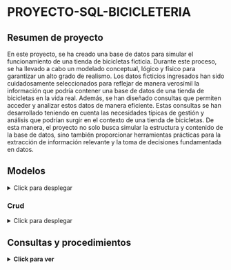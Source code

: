 # PROYECTO-SQL-BICICLETERIA

## Resumen de proyecto

En este proyecto, se ha creado una base de datos para simular el funcionamiento de una tienda de bicicletas ficticia. Durante este proceso, se ha llevado a cabo un modelado conceptual, lógico y físico para garantizar un alto grado de realismo. Los datos ficticios ingresados han sido cuidadosamente seleccionados para reflejar de manera verosímil la información que podría contener una base de datos de una tienda de bicicletas en la vida real.
Además, se han diseñado consultas que permiten acceder y analizar estos datos de manera eficiente. Estas consultas se han desarrollado teniendo en cuenta las necesidades típicas de gestión y análisis que podrían surgir en el contexto de una tienda de bicicletas. De esta manera, el proyecto no solo busca simular la estructura y contenido de la base de datos, sino también proporcionar herramientas prácticas para la extracción de información relevante y la toma de decisiones fundamentada en datos.

## Modelos

<details>
  <summary>Click para desplegar</summary>
   <br>
  En esta sección, se incluirán los modelos físicos adjuntos.

### Modelado conceptual

Desearía implementar una base de datos integral para la administración de mi empresa, la cual se especializa en el ámbito de la venta de productos de bicicletas. Contamos con diversas sucursales que cuentan con un promedio de 5 empleados en cada área. Mantenemos relaciones con varios distribuidores que proveen los productos para nuestras tiendas. Realizamos inventarios tanto de productos nuevos como de segunda mano.
Adicionalmente, ofrecemos servicios de mantenimiento para bicicletas y productos, brindando asistencia a los clientes que puedan requerirlo al adquirir una bicicleta o un artículo. Es importante destacar que no realizamos servicios de mantenimiento con productos de segunda mano. Los clientes tienen la flexibilidad de efectuar sus pagos de diversas maneras, y los productos de segunda mano cuentan con su propio proveedor exclusivo.
Los clientes que adquieren productos de segunda mano contarán con un inventario exclusivo y sus respectivas facturas, los cuales serán almacenados para posibles reclamaciones futuras. Esta medida se implementa con el objetivo de garantizar un registro detallado y transparente de las transacciones relacionadas con productos de segunda mano.
Además, buscamos establecer una visión clara de nuestros proveedores de segunda mano más destacados. Esto se logrará mediante un análisis cuidadoso de las transacciones, evaluando la calidad de los productos y la satisfacción de los clientes. Este enfoque nos permitirá tomar decisiones informadas y fortalecer nuestras relaciones con los proveedores que mejor se alineen con los estándares de calidad y servicio de nuestra empresa.

### Modelo logico

![imagen](https://github.com/Ancreem/PROYECTO-SQL-BICICLETERIA/assets/139159920/ad6132ab-288f-4a62-92c2-831c0e127304)


### Modelo fisico

![bicicleteria](https://github.com/Ancreem/PROYECTO-SQL-BICICLETERIA/assets/139159920/ef046f5d-a7c4-4dd2-b40e-d413c59cd9b2)

</details>

### Crud

<details>
  <summary>Click para desplegar</summary>
   <br>

</details>

## Consultas y procedimientos

<details>
  <summary><strong>Click para ver</strong></summary>
   <br>


<details>
  <summary>Tabla Sucursal</summary>
   <br>

1. Devuelva cuales servicios han dado cada sucursal

   - Consulta

   ```sql
   	select s.nombre, p.tipoServicio
   	from sucursal s
   	join trabajadores t on t.sucursalId = s.id
   	join empleado e on e.id = t.empleadoId 
   	join factura f on f.empleadoId = e.id
   	join preFactura p on p.id = f.preFacturaId;
   ```

   - Procedimiento `servicio_en_sucursal;`

   ```sql
   	DELIMITER //
   	create procedure servicio_en_sucursal()
   	begin
   		select s.nombre, p.tipoServicio
           from sucursal s
           join trabajadores t on t.sucursalId = s.id
           join empleado e on e.id = t.empleadoId 
           join factura f on f.empleadoId = e.id
           join preFactura p on p.id = f.preFacturaId;
   	end //
   	DELIMITER ;
   ```

   - Llamado `call servicio_en_sucursal();`

2. Devuelva el nombre y la dirección de las sucursales que no han realizado ventas en el último mes.

    - Consulta

    ```sql
    	select s.nombre, s.direccion
        from sucursal s
        where not exists (
            select 1
            from factura f
            join empleado e ON f.empleadoId = e.id
            join trabajadores t ON e.id = t.empleadoId
            where t.sucursalId = s.id
            and month(f.fecha) = month(curdate()) - 1
            and year(f.fecha) = year(curdate())
        );
    ```

    - Procedimiento `sucursales_no_ventas_mes`

    ```sql
    	DELIMITER //
    	create procedure sucursales_no_ventas_mes(in numeroMeses int)
    	begin
    		select s.nombre, s.direccion
            from sucursal s
            where not exists (
                select 1
                from factura f
                join empleado e ON f.empleadoId = e.id
                join trabajadores t ON e.id = t.empleadoId
                where t.sucursalId = s.id
                and month(f.fecha) = month(curdate()) - numeroMeses
                and year(f.fecha) = year(curdate())
            );
    	end //
    	DELIMITER ;
    ```

    - Llamado `call sucursales_no_ventas_mes(numeroMeses);`


3. Obtenga un de las Sucursales con mayor número de Empleados.

    - Consulta

    ```sql
    	select s.nombre as sucursal,
                (select COUNT(*) 
                from trabajadores 
                where sucursalId = s.id) as numero_empleados
        from sucursal s
        order by numero_empleados DESC
        limit 1;
    ```

    - Procedimiento `ObtenerSucursalesMayorNumeroEmpleados`

    ```sql
        DELIMITER //
        create procedure ObtenerSucursalesMayorNumeroEmpleados()
        begin
            select s.nombre as sucursal,
                (select COUNT(*) 
                from trabajadores 
                where sucursalId = s.id) as numero_empleados
            from sucursal s
            order by numero_empleados DESC
            limit 1;
        end //
        DELIMITER ;

    ```

    - Llamado `call ObtenerSucursalesMayorNumeroEmpleados();`


4. Obtenga los detalles de Empleados en la Sucursal 1.

    - Consulta

    ```sql
    	select e.*
        from empleado e
        where e.id IN (
            select empleadoId 
            from trabajadores 
            where sucursalId = 1
        );
    ```

    - Procedimiento `ObtenerDetallesEmpleadosSucursal`

    ```sql
        DELIMITER //
        create procedure ObtenerDetallesEmpleadosSucursal(IN sucursal_id INT)
        begin
            select e.*
            from empleado e
            where e.id IN (
                select empleadoId 
                from trabajadores 
                where sucursalId = sucursal_id
            );
        end //
        DELIMITER ;
    ```

    - Llamado `call ObtenerDetallesEmpleadosSucursal(sucursal_id);`


5. Cuente las facturas emitidas por la sucursal 2

    - Consulta

    ```sql
    	select COUNT(*)
        from factura
        where empleadoId IN (
            select empleadoId 
            from trabajadores 
            where sucursalId = 2
        );
    ```

    - Procedimiento `ContarFacturasSucursal`

    ```sql
        DELIMITER //
        create procedure ContarFacturasSucursal(IN sucursal_id INT)
        begin
            select COUNT(*)
            from factura
            where empleadoId IN (select empleadoId from trabajadores where sucursalId = sucursal_id);
        end //
        DELIMITER ;
    ```

    - Llamado `call ContarFacturasSucursal(sucursal_id);`


</details>


<details>
  <summary>Tabla trabajadores</summary>
   <br>

1. Devuelva que trabajador no se encuentra en ninguna sucursal. Muestre su id, rol, con su nombre y apellidos.

   - Consulta

   ```sql
       select e.id, e.rol, CONCAT(e.nombre, ' ', e.apellido1, ' ', e.apellido2) as nombre_completo
       from empleado e
       left join trabajadores t on e.id = t.empleadoId
       where t.sucursalId is NULL;
   ```

   - Procedimiento `trabajador_no_sucursal`

   ```sql
   trabajador_no_sucursal	DELIMITER //
   	create procedure trabajador_no_sucursal()
   	begin
   	    select e.id, e.rol, CONCAT(e.nombre, ' ', e.apellido1, ' ', e.apellido2) as nombre_completo
       	from empleado e
       	left join trabajadores t on e.id = t.empleadoId
       	where t.sucursalId is NULL;
   	end //
   	DELIMITER ;
   ```

   - Llamado `call trabajador_no_sucursal() ;`


2.  Cuente cuantos empleados hay del rol "Vendedor" en especifico en la sucursal con el id 1.

    - Consulta

    ```sql
    	select COUNT(*)
        from empleado
        where id IN (
            select empleadoId 
            from trabajadores 
            where sucursalId = 1
        )
        AND rol = 'Vendedor';
    ```

    - Procedimiento `ContarEmpleadosPorRolSucursal`

    ```sql
        DELIMITER //
        create procedure ContarEmpleadosPorRolSucursal(IN sucursal_id INT, IN rol_empleado VARCHAR(255))
        begin
            select COUNT(*)
            from empleado
            where id IN (
                select empleadoId 
                from trabajadores 
                where sucursalId = sucursal_id
            )
            AND rol = rol_empleado;
        end //
        DELIMITER ;
    ```

    - Llamado `call ContarEmpleadosPorRolSucursal(sucursal_id, rol_empleado);`


4. Obtenga las sucursales con al menos un empleado de un rol especificado.
    - Consulta

    ```sql
    	select DISTINCT s.*
        from sucursal s
        where s.id IN (
        select sucursalId 
            from trabajadores 
            where empleadoId IN (
                select id 
                from empleado 
                where rol = "Vendedor"
            )
        );
    ```

    - Procedimiento `ObtenerSucursalesConRolEspecifico`

    ```sql
        DELIMITER //
        create procedure ObtenerSucursalesConRolEspecifico(IN rol_empleado VARCHAR(255))
        begin
            select DISTINCT s.*
            from sucursal s
            where s.id IN (
            select sucursalId 
            from trabajadores 
                where empleadoId IN (
                    select id 
                    from empleado 
                    where rol = rol_empleado
                )
            );
        end //
        DELIMITER ;
    ```

    - Llamado `call ObtenerSucursalesConRolEspecifico(rol_empleado);`


5. Muestre los empleados que trabajan en más de una sucursal.

    - Consulta

    ```sql
    	select *
        from empleado
        where id IN (
            select empleadoId
            from trabajadores
            GROUP BY empleadoId
            HAVING COUNT(DISTINCT sucursalId) > 1
        );
    ```

    - Procedimiento `ObtenerEmpleadosEnMasDeUnaSucursal`

    ```sql
        DELIMITER //
        create procedure ObtenerEmpleadosEnMasDeUnaSucursal()
        begin
            select *
            from empleado
            where id IN (
                select empleadoId
                from trabajadores
                GROUP BY empleadoId
                HAVING COUNT(DISTINCT sucursalId) > 1
            );
        end //
        DELIMITER ;

    ```

    - Llamado `call ObtenerEmpleadosEnMasDeUnaSucursal();`

</details>


<details>
  <summary>Tabla empleado</summary>
   <br>

1. Obtener el total de ventas realizado por el empleado con el id "1", mostrando el  nombre del empleado y la suma de los montos de venta, considerando las facturas emitidas.

   - Consulta

   ```sql
   	select e.nombre as Empleado, sum(p.precio * ps.cantidad) as venta
       from factura fact
       join empleado e on fact.empleadoId = e.id
       join productos ps on fact.productosId = ps.id
       join producto p on ps.producto = p.producto
       where e.id = 1
       GROUP BY e.nombre;
   ```

   - Procedimiento `empleado_ventas`

   ```sql
   	DELIMITER //
   	create procedure empleado_ventas(in idEmpleado int)
   	begin 
           select e.nombre as Empleado, sum(p.precio * ps.cantidad) as venta
           from factura fact
           join empleado e on fact.empleadoId = e.id
           join productos ps on fact.productosId = ps.id
           join producto p on ps.producto = p.producto
           where e.id = idEmpleado
           GROUP BY e.nombre;
   	end //
   	DELIMITER ;
   ```

   - Llamado `call empleado_ventas(id);`

2. Listar los servicios que han sido utilizados por empleados con el apellido "Martínez".

    - Consulta

    ```sql
    	select distinct s.tipoServicio
        from servicio s
        join preFactura pf on s.tipoServicio = pf.tipoServicio
        join factura f on pf.id = f.preFacturaId
        join empleado e on f.empleadoId = e.id
        where e.apellido1 = 'Martínez' or e.apellido2 = 'Martínez';
    ```

    - Procedimiento `servicios_utilizados_empleado_apellido`

    ```sql
    	DELIMITER //
    	create procedure servicios_utilizados_empleado_apellido(in apellidoEmpleado varchar(200))
    	begin
    		select distinct s.tipoServicio
            from servicio s
            join preFactura pf on s.tipoServicio = pf.tipoServicio
            join factura f on pf.id = f.preFacturaId
            join empleado e on f.empleadoId = e.id
            where e.apellido1 = apellidoEmpleado or e.apellido2 = apellidoEmpleado;
    	end //
    	DELIMITER ;
    ```

    - Llamado `call servicios_utilizados_empleado_apellido(apellido);`


3. Obtenga los empleados que han hecho ventas entre "2023-10-23" hasta "2023-11-23".

    - Consulta

    ```sql
    	select *
        from empleado
        where id IN (
            select empleadoId 
            from factura 
            where fecha BETWEEN "2023-10-23" AND "2023-11-23"
        );
    ```

    - Procedimiento ``

    ```sql
        DELIMITER //
        create procedure ObtenerEmpleadosVentasRangoFechas(IN fecha_inicio DATE, IN fecha_fin DATE)
        begin
            select *
            from empleado
            where id IN (
                select empleadoId 
                from factura 
                where fecha BETWEEN fecha_inicio AND fecha_fin);
        end //
        DELIMITER ;
    ```

    - Llamado `call ObtenerEmpleadosVentasRangoFechas(fecha_inicio, fecha_fin);`

4. Muestre cuales son los empleados que no estan asignados en una sucursalObtener

    - Consulta

    ```sql
    	select *
        from empleado
        where id NOT IN (
            select empleadoId 
            from trabajadores
        );
    ```

    - Procedimiento `ObtenerEmpleadosSinAsignacionSucursal`

    ```sql
        DELIMITER //
        create procedure ObtenerEmpleadosSinAsignacionSucursal()
        begin
            select *
            from empleado
            where id NOT IN (
                select empleadoId 
                from trabajadores
            );
        end //
        DELIMITER ;

    ```

    - Llamado `call ObtenerEmpleadosSinAsignacionSucursal();`

5. Haga una consulta que obtenga los empleados con mas de 1 factura emitida.

    - Consulta

    ```sql
        select *
        from empleado
        where id IN (
            select empleadoId 
            from factura GROUP BY empleadoId 
            HAVING COUNT(*) > 1
        ); 	
    ```

    - Procedimiento `ObtenerEmpleadosMasFacturasEmitidas`

    ```sql
        DELIMITER //
        create procedure ObtenerEmpleadosMasFacturasEmitidas(IN cantidad_facturas INT)
        begin
            select *
            from empleado
            where id IN (
                select empleadoId 
                from factura GROUP BY empleadoId 
                HAVING COUNT(*) > cantidad_facturas
            );
        end //
        DELIMITER ;
    ```

    - Llamado `call ObtenerEmpleadosMasFacturasEmitidas(cantidad_facturas);`


</details>

<details>
  <summary>Tabla metodoPago</summary>
   <br>

1. Obtén el nombre de los clientes que hayan realizado compras con Tarjeta de crédito  y en la sucursal con dirección "Avenida B #456".

   - Consulta

   ```sql
       select id, nombre as nombre_cliente
       from cliente
       where id IN (
           select f.clienteId
           from factura f
           join metodoPago mp ON f.metodoPagoId = mp.id
           join empleado e ON f.empleadoId = e.id
           join trabajadores t ON e.id = t.empleadoId
           join sucursal s ON t.sucursalId = s.id
           where s.direccion = 'Avenida B #456' and mp.nombre = 'Tarjeta de crédito'
       );
   ```

   - Procedimiento `metoPago_en_sucursal_cliente`

   ```sql
   	DELIMITER // 
   	create procedure metoPago_en_sucursal_cliente(in direccionSucursal varchar(90), in nombreTargeta varchar(90))
   	begin 
   	 select id, nombre as nombre_cliente
       from cliente
       where id IN (
           select f.clienteId
           from factura f
           join metodoPago mp ON f.metodoPagoId = mp.id
           join empleado e ON f.empleadoId = e.id
           join trabajadores t ON e.id = t.empleadoId
           join sucursal s ON t.sucursalId = s.id
           where s.direccion = direccionSucursal and mp.nombre = nombreTargeta
       );
   	end // 
   	DELIMITER ;
   ```

   - Llamado `call metoPago_en_sucursal_cliente(direccionSucursal, nombreTargeta);`

2. Muestre los clientes que han realizado pagos con tarjeta. Tenga en cuenta que debe de imprimir el nombre del cliente y el tipo de pago que tiene el cliente.

    - Consulta

    ```sql
    	select distinct concat(c.nombre,'',c.apellido1) as cliente,
        m.tipo as tipo_pago
        from cliente c
        join factura f on c.id = f.clienteId
        join metodoPago m on f.metodoPagoId = m.id
        where m.tipo = 'Tarjeta';
    ```

    - Procedimiento `clientes_tipoPago`

    ```sql
    	DELIMITER //
    	create procedure clientes_tipoPago(in tipoPago varchar(70))
    	begin
    		select distinct concat(c.nombre,'',c.apellido1) as cliente,
            m.tipo as tipo_pago
            from cliente c
            join factura f on c.id = f.clienteId
            join metodoPago m on f.metodoPagoId = m.id
            where m.tipo = tipoPago;
    	end //
    	DELIMITER ;
    ```

    - Llamado `call clientes_tipoPago(tipoPago);`

4. Obtenga las facturas con un Método de Pago de id 1.

    - Consulta

    ```sql
    	select f.id as Id_factura, e.nombre as Nombre_Empleado, c.nombre as Nombre_Cliente, p.producto, m.nombre as MetodoPago, f.fecha
        from factura f
        JOIN empleado e ON e.id = f.empleadoId
        JOIN cliente c ON c.id = f.clienteId
        JOIN productos p ON p.id = f.productosId
        JOIN metodoPago m ON m.id = f.metodoPagoId
        where f.metodoPagoId = 1;
    ```

    - Procedimiento `ObtenerFacturasPorMetodoPago`

    ```sql
        DELIMITER //
        create procedure ObtenerFacturasPorMetodoPago(IN metodo_pago_id INT)
        begin
        		select f.id as Id_factura, e.nombre as Nombre_Empleado, c.nombre as Nombre_Cliente, p.producto, m.nombre as MetodoPago, f.fecha
            from factura f
            JOIN empleado e ON e.id = f.empleadoId
            JOIN cliente c ON c.id = f.clienteId
            JOIN productos p ON p.id = f.productosId
            JOIN metodoPago m ON m.id = f.metodoPagoId
            where f.metodoPagoId = metodo_pago_id;
        end //
        DELIMITER ;
    ```

    - Llamado `call ObtenerFacturasPorMetodoPago(metodo_pago_id);`

5. Obtenga las facturas de segunda mano con un Método de Pago de id 7.

    - Consulta

    ```sql
        select f.id as Id_factura, e.nombre as Nombre_Empleado, c.nombre as Nombre_Cliente, p.producto, m.nombre as MetodoPago, f.fecha
        from facturaSegundaMano f
        JOIN empleado e ON e.id = f.empleadoId
        JOIN clienteSegundaMano c ON c.id = f.clienteId
        JOIN productosSegundaMano p ON p.id = f.productosId
        JOIN metodoPago m ON m.id = f.metodoPagoId
        where f.metodoPagoId = 7;
    ```

    - Procedimiento `ObtenerFacturasSegundaManoPorMetodoPago`

    ```sql
    	DELIMITER //
        create procedure ObtenerFacturasSegundaManoPorMetodoPago(IN metodo_pago_id INT)
        begin
        	select f.id as Id_factura, e.nombre as Nombre_Empleado, c.nombre as Nombre_Cliente, p.producto, m.nombre as MetodoPago, f.fecha
            from facturaSegundaMano f
            JOIN empleado e ON e.id = f.empleadoId
            JOIN clienteSegundaMano c ON c.id = f.clienteId
            JOIN productosSegundaMano p ON p.id = f.productosId
            JOIN metodoPago m ON m.id = f.metodoPagoId
            where f.metodoPagoId = metodo_pago_id;
        end //
        DELIMITER ;
    ```

    - Llamado `call ObtenerFacturasSegundaManoPorMetodoPago(metodo_pago_id);`

</details>


 
<details>
  <summary>Tabla cliente</summary>
   <br>

1. Obtenga el nombre de los clientes que han realizado compras en todas las sucursales.

    - Consulta

    ```sql
     	select c.nombre as nombre_cliente
        from cliente c
        where not exists (
            select 1
            from sucursal s
            where not exists (
                select 1
                from factura f
                join empleado e on f.empleadoId = e.id
                join trabajadores t on e.id = t.empleadoId
                where t.sucursalId = s.id and f.clienteId = c.id
            )
        );
    ```

    - Procedimiento `clientes_todas_sucursales`

    ```sql
    	DELIMITER //
        create procedure clientes_todas_sucursales()
        begin
            select c.nombre as nombre_cliente
            from cliente c
            where not exists (
                select 1
                from sucursal s
                where not exists (
                    select 1
                    from factura f
                    join empleado e on f.empleadoId = e.id
                    join trabajadores t on e.id = t.empleadoId
                    where t.sucursalId = s.id and f.clienteId = c.id
                )
            );
        end //
        DELIMITER ;
    ```

    - Llamado `call clientes_todas_sucursales();`

2. Mostrar el nombre de los clientes que han realizado compras en más de una sucursal.

    - Consulta

    ```sql
    	select c.nombre
        from cliente c
        where (
            select count(DISTINCT t.sucursalId)
            from trabajadores t
            JOIN factura f on t.empleadoId = f.empleadoId
            where f.clienteId = c.id
        ) > 1;
    ```

    - Procedimiento `clientes_compras_mas_sucursal`

    ```sql
    	DELIMITER //
        create procedure clientes_compras_mas_sucursal(in numeroSucursales int)
        begin 
            select c.nombre
            from cliente c
            where (
                select count(DISTINCT t.sucursalId)
                from trabajadores t
                JOIN factura f on t.empleadoId = f.empleadoId
                where f.clienteId = c.id
            ) > numeroSucursales;
        end //
        DELIMITER ;
    ```

    - Llamado `call clientes_compras_mas_sucursal(numeroSucursales);`

3. Calcular el monto total de compras realizadas por clientes con más de 5 productos en una sola factura.

    - Consulta

    ```sql
        select SUM(p.precio * ps.cantidad) as monto_total
        from factura f
        join productos ps on f.productosId = ps.id
        join producto p on ps.producto = p.producto
        where ps.cantidad > 5;
    ```

    - Procedimiento `monto_compras_cliente_cant_productos`

    ```sql
    	DELIMITER //
    	create procedure monto_compras_cliente_cant_productos(in numProductos int)
    	begin
    		select SUM(p.precio * ps.cantidad) as monto_total
            from factura f
            join productos ps on f.productosId = ps.id
            join producto p on ps.producto = p.producto
            where ps.cantidad > numProductos;
    	end //
    	DELIMITER ;
    ```

    - Llamado `call monto_compras_cliente_cant_productos(cantProductos);`


4. Obtenga los clientes que han utilizado Múltiples Metodos de Pago.

    - Consulta

    ```sql
    	select *
        from cliente c
        where c.id IN (
            select clienteId
            from factura
            GROUP BY clienteId
            HAVING COUNT(DISTINCT metodoPagoId) > 1
        );
    ```

    - Procedimiento `ObtenerClientesMultiplesMetodosPago`

    ```sql
    	DELIMITER //
        create procedure ObtenerClientesMultiplesMetodosPago()
        begin
            select *
            from cliente c
            where c.id IN (
                select clienteId
                from factura
                GROUP BY clienteId
                HAVING COUNT(DISTINCT metodoPagoId) > 1
            );
        end //
        DELIMITER ;
    ```

    - Llamado `call ObtenerClientesMultiplesMetodosPago();`

</details>


<details>
  <summary>Tabla factura</summary>
   <br>

1. Obtenga los detalles de Factura con el id "2"

    - Consulta

    ```sql
    	select f.*, e.nombre as empleado, c.nombre as cliente, p.producto as producto, mp.nombre as metodo_pago
        from factura f
        JOIN empleado e ON f.empleadoId = e.id
        JOIN cliente c ON f.clienteId = c.id
        JOIN productos p ON f.productosId = p.id
        JOIN metodoPago mp ON f.metodoPagoId = mp.id
        where f.id = 2;	
    ```

    - Procedimiento `ObtenerDetallesFactura`

    ```sql
        DELIMITER //
        create procedure ObtenerDetallesFactura(IN factura_id INT)
        begin
            select f.*, e.nombre as empleado, c.nombre as cliente, p.producto as producto, mp.nombre as metodo_pago
            from factura f
            JOIN empleado e ON f.empleadoId = e.id
            JOIN cliente c ON f.clienteId = c.id
            JOIN productos p ON f.productosId = p.id
            JOIN metodoPago mp ON f.metodoPagoId = mp.id
            where f.id = factura_id;
        end //
        DELIMITER ;
    ```

    - Llamado `call ObtenerDetallesFactura(factura);`


</details>

<details>
  <summary>Tabla productos</summary>
   <br>

1. Encontrar los productos que no han sido vendidos en el último mes.

    - Consulta

    ```sql
    	select p.producto
        from  producto p         
        where not exists (             
            select 1             
            from factura f             
            JOIN productos ps ON f.productosId = ps.id             
            where ps.producto = p.producto AND f.fecha >= curdate() - interval 1 month
        );     
    ```

    - Procedimiento`productos_no_vendidos_mes`

    ```sql
    	DELIMITER //
        create procedure productos_no_vendidos_mes(in mes int)
        begin     		
        select p.producto             
        from  producto p             
        where not exists (                 
            select 1                 
            from factura f                 
            JOIN productos ps ON f.productosId = ps.id                 
            where ps.producto = p.producto AND f.fecha >= curdate() - interval mes month             
        );    
        end //     	
       	DELIMITER ;     
    ```

    - Llamado`call productos_no_vendidos_mes(mes);`

2. Listar los productos que han sido comprados más de 2 veces en total.

    - Consulta

    ```sql
    	select ps.producto
        from productos ps
        join factura f on ps.id = f.productosId
        group by ps.producto
        having count(f.id) > 2;
    ```

    - Procedimiento `productos_comprados_cant`

    ```sql
    	DELIMITER //
    	create procedure productos_comprados_cant(in cantidad int)
    	begin
    		select ps.producto
            from productos ps
            join factura f on ps.id = f.productosId
            group by ps.producto
            having count(f.id) > cantidad;
    	end //
    	DELIMITER ;
    ```

    - Llamado `call productos_comprados_cant(cantidad);`

</details>
 
<details>
  <summary>Tabla producto</summary>
   <br>

1. Muestre los productos que ha suministrado el distribuidor "Bicicletas del Futuro Ltda"

   - Consulta

   ```sql
   	select p.producto as nombre_producto 
       from producto p
       join inventario i on i.producto = p.producto
       join distribuidor d on i.distribuidorId = d.id
       where d.nombre like '%Bicicletas del Futuro Ltda%';
   ```

   - Procedimiento `productos_suministrados_distribuidor`

   ```sql
   	DELIMITER //
   	create procedure productos_suministrados_distribuidor(in nombreDistribuidor varchar(90))
   	begin
   		set @distribuidor = concat("%",nombreDistribuidor,"%");
   
   		select p.producto as nombre_producto 
           from producto p
           join inventario i on i.producto = p.producto
           join distribuidor d on i.distribuidorId = d.id
           where d.nombre like @distribuidor;
   
   	end //
   	DELIMITER ;
   ```

   - Llamado `call productos_suministrados_distribuidor(nombreDistribuidor);`

2. Consulte cuales son los Productos cuyo precio es mayor al promedio y muéstrelos en pantalla.

    - Consulta

    ```sql
        select distinct p.producto
        from producto p
        where p.precio > (
            select avg(precio) from producto
        );
    ```

    - Procedimiento `productos_mayor_promedio`

    ```sql
    	DELIMITER //
    	create procedure productos_mayor_promedio()
    	begin
            select distinct p.producto
            from producto p
            where p.precio > (
                select avg(precio) from producto
            );
    	end //
    	DELIMITER ; 
    ```

    - Llamado `call productos_mayor_promedio();`

3. Encuentre cuales son los productos con precio superior al promedio de su categoría. Imprima el nombre del producto y su categoría.

    - Consulta

    ```sql
    
    select distinct p.producto, p.categoria
    from producto p
    where p.precio > (
        select avg(precio)
        from producto
        where categoria = p.categoria
    );
    ```

    - Procedimiento `productos_precio_sup_categoria`

    ```sql
    	DELIMITER //
    	create procedure productos_precio_sup_categoria()
    	begin
            select distinct p.producto, p.categoria
            from producto p
            where p.precio > (
                select avg(precio)
                from producto
                where categoria = p.categoria
            );
    	end //
    	DELIMITER ;
    ```

    - Llamado `call productos_precio_sup_categoria();`

</details>

 
<details>
  <summary>Tabla inventario</summary>
   <br>

1. Listar los productos en el inventario que tengan una cantidad superior a 25 y un precio inferior a 20000.

   - Consulta

   ```sql
   	select *
   	from inventario
   	where cantidad > 25
     	and producto in (
         select producto 
         from producto 
         where precio < 20000
     	);
   ```

   - Procedimiento `producto_inventario_desde_hasta`

   ```sql
   	DELIMITER //
   	create procedure producto_inventario_desde_hasta(in desde int, in hasta int) 
   	begin
   	select *
           from inventario
           where cantidad > desde
           and producto in (
             select producto 
             from producto 
             where precio < hasta
           );
   	end // 
   	DELIMITER ;
   ```

   - Llamado `call producto_inventario_desde_hasta(desde, hasta);`

</details>


<details>
  <summary>Tabla distribuidor</summary>
   <br>

1. Encuentra el nombre y el número de teléfono de los distribuidores que han suministrado productos en el último mes.

   - Consulta

   ```sql
   	select distinct d.nombre, numeroTelefono as Telefono
   	from distribuidor d
   	join inventario i on i.distribuidorId = d.id
   	where 
   	month(i.fecha) = month(current_date())
   	and
       year(i.fecha) = year(current_date());
   ```

   - Procedimiento `distribuidores_ultimo_mes`

   ```sql
   	DELIMITER //
   	create procedure distribuidores_ultimo_mes()
   	begin 
           select distinct d.nombre, numeroTelefono as Telefono
           from distribuidor d
           join inventario i on i.distribuidorId = d.id
           where 
           month(i.fecha) = month(current_date())
           and
           year(i.fecha) = year(current_date());
   	end //
   	DELIMITER ;
   ```

   - Llamado `call distribuidores_ultimo_mes();`

2. Muestre la cantidad de productos suministrados por el distribuidor  "Bicicletas del Futuro Ltda".

    - Consulta

    ```sql
        select count(p.producto) as cantidad_de_productos
        from producto p
        join inventario i ON i.producto = p.producto
        join distribuidor d ON i.distribuidorId = d.id
        where d.nombre like '%Bicicletas del Futuro Ltda%';
    ```

    - Procedimiento `cantidad_productos_distribuidor`

    ```sql
    	DELIMITER //
    	create procedure cantidad_productos_distribuidor(in distribuidor varchar(150))
    	begin
    		set @distribuidoBuscar = concat('%', distribuidor ,'%');
    		select count(p.producto) as cantidad_de_productos
            from producto p
            join inventario i ON i.producto = p.producto
            join distribuidor d ON i.distribuidorId = d.id
            where d.nombre like @distribuidoBuscar;
    	end //
    	DELIMITER ;
    ```

    - Llamado `call cantidad_productos_distribuidor(distribuidor);`

</details>


<details>
  <summary>Tabla preFactura</summary>
   <br>

</details>


<details>
  <summary>Tabla servicio</summary>
   <br>

1. Listar los servicios ofrecidos para "Bicicletas" de complejidad "Baja" y al id de factura al que pertenecen.

   - Consulta

   ```sql
       select f.id as id_factura, pf.tipoServicio
       from factura f
       join preFactura pf on f.preFacturaId = pf.id
       where pf.tipoServicio in (
       	select tipoServicio
       	from servicio
       	where complejidad = 'Baja' and tipoVehiculo = 'Bicicleta'
       );
   ```

   - Procedimiento `servicios_complejidad`

   ```sql
   	DELIMITER //
   	create procedure servicios_complejidad(in complejidadTrabajo varchar(50), in tipoDeVehiculo varchar(150))
   	begin
           select f.id as id_factura, pf.tipoServicio
           from factura f
           join preFactura pf on f.preFacturaId = pf.id
           where pf.tipoServicio in (
               select tipoServicio
               from servicio
               where complejidad = complejidadTrabajo and tipoVehiculo = tipoDeVehiculo
           );
   	end //
   	DELIMITER ;
   ```

   - Llamado `call servicios_complejidad(complejidadTrabajo, tipoDeVehiculo);`

2. Imprima en pantalla cuales son los servicios no utilizados en ninguna factura. Muestre todas la columnas.

    - Consulta

    ```sql
        select * from servicio s
        where not exists 
        (select 1 from factura f 
        join preFactura pf on f.preFacturaId = pf.id
        where pf.tipoServicio = s.tipoServicio);
    ```

    - Procedimiento `productos_no_ulizados_factura`

    ```sql
    	DELIMITER //
    	create procedure productos_no_ulizados_factura()
    	begin
    		select * from servicio s
            where not exists 
            (select 1 from factura f 
            join preFactura pf on f.preFacturaId = pf.id
            where pf.tipoServicio = s.tipoServicio);
    	end //
    	DELIMITER ;
    ```

    - Llamado `call productos_no_ulizados_factura();`

3. Encontrar los servicios que no han sido utilizados en los últimos 3 meses.

    - Consulta

    ```sql
    	select tipoServicio
        from servicio s
        where not exists (
            select 1
            from preFactura pf
            join factura f on pf.id = f.preFacturaId
            where pf.tipoServicio = s.tipoServicio and f.fecha >= CURDATE() - interval 3 MONTH
        );
    ```

    - Procedimiento `servicios_no_utilizados_mes`

    ```sql
    	DELIMITER // 
        create procedure servicios_no_utilizados_mes(in mes int)
        begin
        	select tipoServicio
            from servicio s
            where not exists (
                select 1
                from preFactura pf
                join factura f on pf.id = f.preFacturaId
                where pf.tipoServicio = s.tipoServicio and f.fecha >= CURDATE() - interval mes MONTH
            );
        end //
        DELIMITER ;
    ```

    - Llamado `call servicios_no_utilizados_mes(mes);`

</details>



<details>
  <summary>Tabla facturaSegundaMano</summary>
   <br>

1.  Obtenga los detalles de Factura Segunda Mano con el id "1"

    - Consulta

    ```sql
    	select fs.*, e.nombre as empleado, c.nombre as cliente, p.producto as producto, mp.nombre as metodo_pago
        from facturaSegundaMano fs
        JOIN empleado e ON fs.empleadoId = e.id
        JOIN clienteSegundaMano c ON fs.clienteId = c.id
        JOIN productosSegundaMano p ON fs.productosId = p.id
        JOIN metodoPago mp ON fs.metodoPagoId = mp.id
        where fs.id = 1;	
    ```

    - Procedimiento `ObtenerDetallesFacturaSegundaMano`
    
    ```sql
    	DELIMITER //
    	create procedure ObtenerDetallesFacturaSegundaMano(IN factura_id INT)
    	begin
            select fs.*, e.nombre as empleado, c.nombre as cliente, p.producto as producto, mp.nombre as metodo_pago
            from facturaSegundaMano fs
            JOIN empleado e ON fs.empleadoId = e.id
            JOIN clienteSegundaMano c ON fs.clienteId = c.id
            JOIN productosSegundaMano p ON fs.productosId = p.id
            JOIN metodoPago mp ON fs.metodoPagoId = mp.id
            where fs.id = factura_id;
    	end //
    	DELIMITER ;
    ```
    
    - Llamado `call ObtenerDetallesFacturaSegundaMano(factura);`
    
</details>

<details>
  <summary>Tabla productosSegundaMano</summary>
   <br>

1. Obtenga el nombre de los productos de segunda mano con estado "Nuevo" y un precio mayor a 300.

   - Consulta

   ```sql
   	select ps.producto as nombre_producto 
       from productoSegundaMano ps
       where ps.estado like '%nuevo%' and ps.precio > 300;
   ```

   - Procedimiento `productosSegundaMano_estado_mayorA`

   ```sql
   	DELIMITER //
   	create procedure productosSegundaMano_estado_mayorA(in estadoProducto varchar(40), in precioProducto int)
   	begin
   		select ps.producto as nombre_producto 
           from productoSegundaMano ps
           where ps.estado like concat('%', estadoProducto, '%') and ps.precio > precioProducto;
   	end //
   	DELIMITER ;
   ```

   - Llamado `call productosSegundaMano_estado_mayorA(estadoProducto, precioProducto);`


2.   Muestre la cantidad de productos suministrados por el distribuidor  "Bicicletas del Futuro Ltda".

- Consulta

    ```sql
        select count(p.producto) as cantidad_de_productos
        from producto p
        join inventarioSegundaMano i ON i.producto = p.producto
        join distribuidorSegundaMano d ON i.distribuidorId = d.id
        where d.nombre like '%Velocidad Extrema Distribuciones%';
    ```

    - Procedimiento `cantidad_productos_distribuidorSegunda`

    ```sql
    	DELIMITER //
    	create procedure cantidad_productos_distribuidorSegunda(in distribuidorSegundaMano varchar(150))
    	begin
    		set @distribuidoBuscar = concat('%', distribuidorSegundaMano ,'%');
    		select count(p.producto) as cantidad_de_productos
            from producto p
            join inventarioSegundaMano i ON i.producto = p.producto
            join distribuidorSegundaMano d ON i.distribuidorId = d.id
            where d.nombre like @distribuidoBuscar;
    	end //
    	DELIMITER ;
    ```

    - Llamado `call cantidad_productos_distribuidorSegunda(distribuidorSegundaMano);`

3. Listar los productos de segunda mano que han sido comprados más de 1 vez en total.

    - Consulta

    ```sql
    	select ps.producto
        from productosSegundaMano ps
        join facturaSegundaMano f on ps.id = f.productosId
        group by ps.producto
        having count(f.id) > 1;
    ```

    - Procedimiento `productosSegundaMano_comprados_cant`

    ```sql
    	DELIMITER //
    	create procedure productosSegundaMano_comprados_cant(in cantidad int)
    	begin
            select ps.producto
            from productosSegundaMano ps
            join facturaSegundaMano f on ps.id = f.productosId
            group by ps.producto
            having count(f.id) > cantidad;
    	end //
    	DELIMITER ;
    ```

    - Llamado `call productosSegundaMano_comprados_cant(cantidad);`

</details>

<details>
  <summary>Tabla productoSegundaMano</summary>
   <br>

1. Calcular el monto total de compras realizadas por clientes con más de 3 productos en una sola factura. Los clientes, los productos y la factura son todas de segunda mano.

    - Consulta

    ```sql
    	select SUM(p.precio * ps.cantidad) as monto_total
        from facturaSegundaMano f
        join productosSegundaMano ps on f.productosId = ps.id
        join productoSegundaMano p on ps.producto = p.producto
        where ps.cantidad > 3;
    ```

    - Procedimiento `monto_compras_cliente_cant_productosSegundaMano`

    ```sql
    	DELIMITER //
    	create procedure monto_compras_cliente_cant_productosSegundaMano(in numProductos int)
    	begin
    		select SUM(p.precio * ps.cantidad) as monto_total
            from facturaSegundaMano f
            join productosSegundaMano ps on f.productosId = ps.id
            join productoSegundaMano p on ps.producto = p.producto
            where ps.cantidad > numProductos;
    	end //
    	DELIMITER ;
    ```

    - Llamado `call call monto_compras_cliente_cant_productosSegundaMano(numProductos);`

</details>

<details>
  <summary>Tabla inventarioSegundaMano</summary>
   <br>

1. Listar los productos de segunda mano en el inventario de segunda mano que tengan una cantidad superior a 25 y un precio inferior a 20000.

    - Consulta

    ```sql
    	select *
        from inventarioSegundaMano
        where cantidad > desde
        and producto in (
        select producto 
        from productoSegundaMano 
        where precio < hasta
    ```

    - Procedimiento `productoSegun_inventarioSegun_desde_hasta`

    ```sql
    	DELIMITER //
    	create procedure productoSegun_inventarioSegun_desde_hasta(in desde int, in hasta int) 
    	begin
    		select *
            from inventarioSegundaMano
            where cantidad > desde
            and producto in (
              select producto 
              from productoSegundaMano 
              where precio < hasta
            );
    	end // 
    	DELIMITER ;
    ```

    - Llamado `call productoSegun_inventarioSegun_desde_hasta(desde, hasta);`


</details>


<details>
  <summary>Tabla distribuidorSegundaMano</summary>
   <br>


1. Encuentra el nombre y el número de teléfono de los distribuidores de segunda mano que han suministrado productos en el último mes.

    - Consulta

    ```sql
    	select distinct d.nombre, numeroTelefono as Telefono
    	from distribuidorSegundaMano d
    	join inventarioSegundaMano i on i.distribuidorId = d.id
    	where 
    	month(i.fecha) = month(current_date())
    	and
        year(i.fecha) = year(current_date());
    ```

    - Procedimiento `distribuidoresSegundaMano_ultimo_mes`

    ```sql
    	DELIMITER //
    	create procedure distribuidoresSegundaMano_ultimo_mes()
    	begin 
            select distinct d.nombre, numeroTelefono as Telefono
            from distribuidorSegundaMano d
            join inventarioSegundaMano i on i.distribuidorId = d.id
            where 
            month(i.fecha) = month(current_date())
            and
            year(i.fecha) = year(current_date());
    	end //
    	DELIMITER ;
    ```

    - Llamado `call distribuidoresSegundaMano_ultimo_mes();`


</details>

<details>
  <summary>Tabla clienteSegundaMano</summary>
   <br>

1. Obtenga el nombre de los clientes de segunda mano que han realizado compras en todas las sucursales.

    - Consulta

    ```sql
    	select c.nombre as nombre_cliente
        from clienteSegundaMano c
        where not exists (
            select 1
            from sucursal s
            where not exists (
                select 1
                from factura f
                join empleado e on f.empleadoId = e.id
                join trabajadores t on e.id = t.empleadoId
                where t.sucursalId = s.id and f.clienteId = c.id
            )
        );
    ```

    - Procedimiento `clientesSegundaMano_todas_sucursales`

    ```sql
    	DELIMITER //
        create procedure clientesSegundaMano_todas_sucursales()
        begin
        	select c.nombre as nombre_cliente
        	from clienteSegundaMano c
        	where not exists (
            select 1
            from sucursal s
            where not exists (
                select 1
                from factura f
                join empleado e on f.empleadoId = e.id
                join trabajadores t on e.id = t.empleadoId
                where t.sucursalId = s.id and f.clienteId = c.id
            ));
        end //
    	DELIMITER ;
    ```

    - Llamado `call clientesSegundaMano_todas_sucursales();`


2. Obtenga un cliente de segunda mano con 2 compras

    - Consulta

    ```sql
        select *
        from clienteSegundaMano c
        where c.id IN (
            select clienteId 
            from facturaSegundaMano 
            GROUP BY clienteId 
            HAVING COUNT(*) > 2
        );
    ```

    - Procedimiento `ObtenerClienteSegundaManoMasCompras`

    ```sql
    	DELIMITER //
        create procedure ObtenerClienteSegundaManoMasCompras(IN cantidad_compras INT)
        begin
            select *
            from clienteSegundaMano c
            where c.id IN (
                select clienteId 
                from facturaSegundaMano 
                GROUP BY clienteId 
                HAVING COUNT(*) > cantidad_compras
            );
        end //
        DELIMITER ;
    ```

    - Llamado `call ObtenerClienteSegundaManoMasCompras();`

3. Obtenga los clientes de segunda mano que han utilizado Múltiples Metodos de Pago.

    - Consulta

    ```sql
    	select *
        from clienteSegundaMano c
        where c.id IN (
            select clienteId
            from facturaSegundaMano
            GROUP BY clienteId
            HAVING COUNT(DISTINCT metodoPagoId) > 1
        );
    ```

    - Procedimiento `ObtenerClienteSegundaManoMultiplesMetodosPago`

    ```sql
    	DELIMITER //
        create procedure ObtenerClienteSegundaManoMultiplesMetodosPago()
        begin
            select *
            from clienteSegundaMano c
            where c.id IN (
                select clienteId
                from facturaSegundaMano
                GROUP BY clienteId
                HAVING COUNT(DISTINCT metodoPagoId) > 1
            );
        end //
        DELIMITER ;
    ```

    - Llamado `call ObtenerClienteSegundaManoMultiplesMetodosPago();`


</details>





